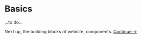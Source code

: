 # Basics

...to do...

Next up, the building blocks of website, components. [Continue →](../components/README.md)
